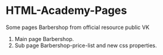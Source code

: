 # HTML-Academy-Pages
Some pages Barbershop from official resource public VK

1) Main page Barbershop. <br>
2) Sub page Barbershop-price-list and new css properties.
